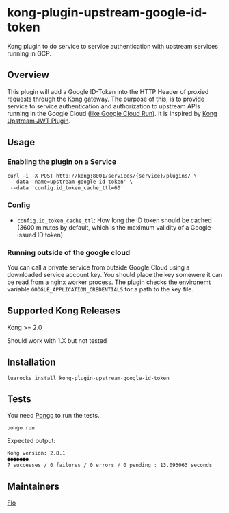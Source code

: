 # kong-plugin-upstream-google-id-token
Kong plugin to do service to service authentication with upstream services running in GCP.

## Overview

This plugin will add a Google ID-Token into the HTTP Header of proxied requests through the Kong gateway. The purpose of this, is to provide service to service authentication and authorization to upstream APIs running in the Google Cloud ([like Google Cloud Run](https://cloud.google.com/run/docs/authenticating/service-to-service)). It is inspired by [Kong Upstream JWT Plugin](https://github.com/Optum/kong-upstream-jwt/).

## Usage

### Enabling the plugin on a Service

```
curl -i -X POST http://kong:8001/services/{service}/plugins/ \
 --data 'name=upstream-google-id-token' \
 --data 'config.id_token_cache_ttl=60'
```

### Config

- `config.id_token_cache_ttl`: How long the ID token should be cached (3600 minutes by default, which is the maximum validity of a Google-issued ID token)

### Running outside of the google cloud

You can call a private service from outside Google Cloud using a downloaded service account key. You should place the key somewere it can be read from a nginx worker process. The plugin checks the environemt variable `GOOGLE_APPLICATION_CREDENTIALS` for a path to the key file.

## Supported Kong Releases

Kong >= 2.0

Should work with 1.X but not tested

## Installation

```
luarocks install kong-plugin-upstream-google-id-token
```

## Tests

You need [Pongo](https://github.com/Kong/kong-pongo) to run the tests.

```
pongo run
```
Expected output:
```
Kong version: 2.8.1
●●●●●●●
7 successes / 0 failures / 0 errors / 0 pending : 13.093063 seconds
```

## Maintainers

[Flo](https://github.com/fw8)
